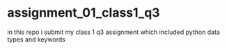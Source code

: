 # assignment_01_class1_q3
in this repo i submit my class 1 q3 assignment which included python data types and keywords 
